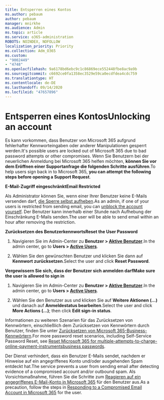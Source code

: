 ```yaml
---
title: Entsperren eines Kontos
ms.author: pebaum
author: pebaum
manager: mnirkhe
ms.audience: Admin
ms.topic: article
ms.service: o365-administration
ROBOTS: NOINDEX, NOFOLLOW
localization_priority: Priority
ms.collection: Adm_O365
ms.custom:
- "9002449"
- "4748"
ms.openlocfilehash: 9a6178bd6ebc9c1c86869ece552448fbe8ac9a9b
ms.sourcegitcommit: c6692ce0fa1358ec3529e59ca0ecdfdea4cdc759
ms.translationtype: HT
ms.contentlocale: de-DE
ms.lasthandoff: 09/14/2020
ms.locfileid: "47657896"
---
```

# <a name="unlocking-an-account"></a><span data-ttu-id="31b44-102">Entsperren eines Kontos</span><span class="sxs-lookup"><span data-stu-id="31b44-102">Unlocking an account</span></span>

<span data-ttu-id="31b44-103">Es kann vorkommen, dass Benutzer von Microsoft 365 aufgrund fehlerhafter Kennworteingaben oder anderer Manipulationen gesperrt werden.</span><span class="sxs-lookup"><span data-stu-id="31b44-103">It's possible users are locked out of Microsoft 365 due to bad password attempts or other compromises.</span></span> <span data-ttu-id="31b44-104">Wenn Sie Benutzern bei der neuerlichen Anmeldung bei Microsoft 365 helfen möchten, **können Sie vor dem Eröffnen einer Supportanfrage die folgenden Schritte ausführen**.</span><span class="sxs-lookup"><span data-stu-id="31b44-104">To help users sign back in to Microsoft 365, **you can attempt the following steps before opening a Support Request**.</span></span> 

<span data-ttu-id="31b44-105">**E-Mail-Zugriff eingeschränkt**</span><span class="sxs-lookup"><span data-stu-id="31b44-105">**Email Restricted**</span></span>

<span data-ttu-id="31b44-106">Als Administrator können Sie, wenn einer Ihrer Benutzer keine E-Mails versenden darf, [die Sperre selbst aufheben](https://docs.microsoft.com/microsoft-365/security/office-365-security/removing-user-from-restricted-users-portal-after-spam).</span><span class="sxs-lookup"><span data-stu-id="31b44-106">As an admin, if one of your users is restricted from sending email, you can [unblock the account yourself](https://docs.microsoft.com/microsoft-365/security/office-365-security/removing-user-from-restricted-users-portal-after-spam).</span></span> <span data-ttu-id="31b44-107">Der Benutzer kann innerhalb einer Stunde nach Aufhebung der Einschränkung E-Mails senden.</span><span class="sxs-lookup"><span data-stu-id="31b44-107">The user will be able to send email within an hour after removing the restriction.</span></span>

<span data-ttu-id="31b44-108">**Zurücksetzen des Benutzerkennworts**</span><span class="sxs-lookup"><span data-stu-id="31b44-108">**Reset the User Password**</span></span>

1. <span data-ttu-id="31b44-109">Navigieren Sie im Admin-Center zu **Benutzer > [Aktive Benutzer](https://admin.microsoft.com/Adminportal/Home?source=applauncher#/users)**.</span><span class="sxs-lookup"><span data-stu-id="31b44-109">In the admin center, go to **Users > [Active Users](https://admin.microsoft.com/Adminportal/Home?source=applauncher#/users)**.</span></span>

2. <span data-ttu-id="31b44-110">Wählen Sie den gewünschten Benutzer und klicken Sie dann auf **Kennwort zurücksetzen**.</span><span class="sxs-lookup"><span data-stu-id="31b44-110">Select the user and click **Reset Password**.</span></span>

<span data-ttu-id="31b44-111">**Vergewissern Sie sich, dass der Benutzer sich anmelden darf**</span><span class="sxs-lookup"><span data-stu-id="31b44-111">**Make sure the user is allowed to sign in**</span></span>

1. <span data-ttu-id="31b44-112">Navigieren Sie im Admin-Center zu **Benutzer > [Aktive Benutzer](https://admin.microsoft.com/Adminportal/Home?source=applauncher#/users)**.</span><span class="sxs-lookup"><span data-stu-id="31b44-112">In the admin center, go to **Users > [Active Users](https://admin.microsoft.com/Adminportal/Home?source=applauncher#/users)**.</span></span>

2. <span data-ttu-id="31b44-113">Wählen Sie den Benutzer aus und klicken Sie auf **Weitere Aktionen (...)** und danach auf **Anmeldestatus bearbeiten**.</span><span class="sxs-lookup"><span data-stu-id="31b44-113">Select the user and click **More Actions (...)**; then click **Edit sign-in status**.</span></span>

<span data-ttu-id="31b44-114">Informationen zu weiteren Szenarien für das Zurücksetzen von Kennwörtern, einschließlich dem Zurücksetzen von Kennwörtern durch Benutzer, finden Sie unter [Zurücksetzen von Microsoft 365-Business-Kennwörtern](https://docs.microsoft.com/microsoft-365/admin/add-users/reset-passwords?view=o365-worldwide).</span><span class="sxs-lookup"><span data-stu-id="31b44-114">For more password reset scenarios, including Self-Service Password Reset, see [Reset Microsoft 365 for multiple-attempts-to-charge-online-payment-instrumentsbusiness passwords](https://docs.microsoft.com/microsoft-365/admin/add-users/reset-passwords?view=o365-worldwide).</span></span>

<span data-ttu-id="31b44-115">Der Dienst verhindert, dass ein Benutzer E-Mails sendet, nachdem er Hinweise auf ein angegriffenes Konto und/oder ausgehenden Spam entdeckt hat.</span><span class="sxs-lookup"><span data-stu-id="31b44-115">The service prevents a user from sending email after detecting evidence of a compromised account and/or outbound spam.</span></span> <span data-ttu-id="31b44-116">Als Vorsichtsmaßnahme, führen Sie die Schritte zum [Reagieren auf ein angegriffenes E-Mail-Konto in Microsoft 365](https://docs.microsoft.com/microsoft-365/security/office-365-security/responding-to-a-compromised-email-account) für den Benutzer aus.</span><span class="sxs-lookup"><span data-stu-id="31b44-116">As a precaution, follow the steps in [Responding to a Compromised Email Account in Microsoft 365](https://docs.microsoft.com/microsoft-365/security/office-365-security/responding-to-a-compromised-email-account) for the user.</span></span>
